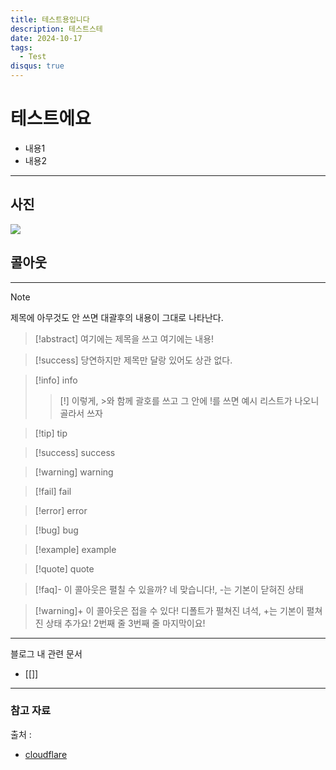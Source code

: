 ```yaml
---
title: 테스트용입니다
description: 테스트스테
date: 2024-10-17
tags:
  - Test
disqus: true
---
```

# 테스트에요

- 내용1
- 내용2

---


## 사진



![](https://i.imgur.com/5wUmW65.jpeg)


## 콜아웃

---

> [!note]
> 제목에 아무것도 안 쓰면 대괄후의 내용이 그대로 나타난다.

> [!abstract] 여기에는 제목을 쓰고
> 여기에는 내용!

> [!success] 당연하지만 제목만 달랑 있어도 상관 없다.

> [!info] info
> >[!] 이렇게, >와 함께 괄호를 쓰고 그 안에 !를 쓰면 예시 리스트가 나오니 골라서 쓰자

> [!tip] tip

> [!success] success

> [!warning] warning

> [!fail] fail

> [!error] error

> [!bug] bug

> [!example] example

> [!quote] quote

> [!faq]-  이 콜아웃은 펼칠 수 있을까?
> 네 맞습니다!, -는 기본이 닫혀진 상태

> [!warning]+ 이 콜아웃은 접을 수 있다!
> 디폴트가 펼쳐진 녀석, +는 기본이 펼쳐진 상태
> 추가요! 2번째 줄
> 3번째 줄
> 마지막이요!








---




블로그 내 관련 문서
- [[]]

---
### 참고 자료
출처 : 
<br/>
- <a href="https://www.cloudflare.com/learning/ssl/what-happens-in-a-tls-handshake/" target="_blank">cloudflare</a>